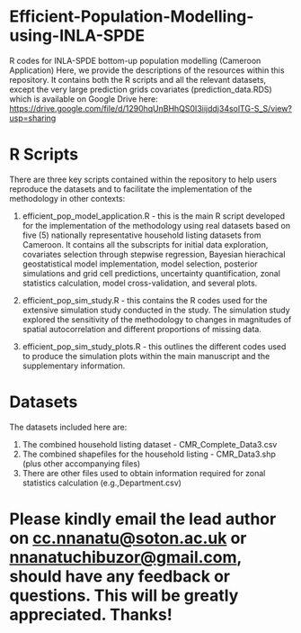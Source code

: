 # Efficient-Population-Modelling-using-INLA-SPDE
R codes for INLA-SPDE bottom-up population modelling (Cameroon Application)
Here, we provide the descriptions of the resources within this repository. It contains both the R scripts and all the relevant datasets, except the very large prediction grids covariates (prediction_data.RDS) which is available on Google Drive here: https://drive.google.com/file/d/1290hqUnBHhQS0I3iijddj34solTG-S_S/view?usp=sharing  

# R Scripts
There are three key scripts contained within the repository to help users reproduce the datasets and to facilitate the implementation of the methodology in other contexts:

1) efficient_pop_model_application.R - this is the main R script developed for the implementation of the methodology using real datasets based on five (5) nationally representative household listing datasets from Cameroon. It contains all the subscripts for initial data exploration, covariates selection through stepwise regression, Bayesian hierachical geostatistical model implementation, model selection, posterior simulations and grid cell predictions, uncertainty quantification, zonal statistics calculation, model cross-validation, and several plots.
   
2)  efficient_pop_sim_study.R - this contains the R codes used for the extensive simulation study conducted in the study. The simulation study explored the sensitivity of the methodology to changes in magnitudes of spatial autocorrelation and different proportions of missing data.

3) efficient_pop_sim_study_plots.R - this outlines the different codes used to produce the simulation plots within the main manuscript and the supplementary information.

# Datasets 
The datasets included here are:
1) The combined household listing dataset - CMR_Complete_Data3.csv
2) The combined shapefiles for the household listing - CMR_Data3.shp (plus other accompanying files)
3) There are other files used to obtain information required for zonal statistics calculation (e.g.,Department.csv)

# Please kindly email the lead author on cc.nnanatu@soton.ac.uk or nnanatuchibuzor@gmail.com, should have any feedback or questions. This will be greatly appreciated. Thanks!
